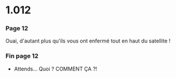# 1.012

### Page 12

Ouai, d'autant plus qu'ils vous ont enfermé tout en haut du satellite !

### Fin page 12

* Attends... Quoi ? COMMENT ÇA ?!





